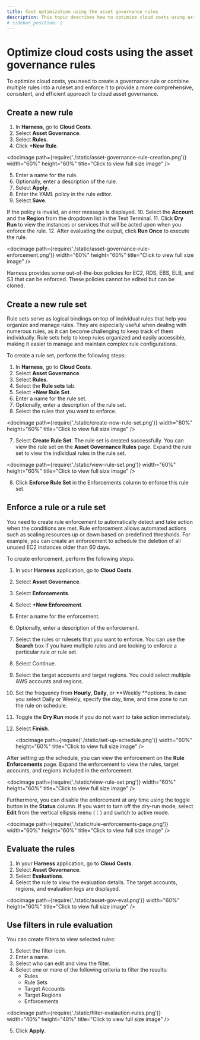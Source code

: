 ```yaml
---
title: Cost optimization using the asset governance rules
description: This topic describes how to optimize cloud costs using asset governance.
# sidebar_position: 2
---
```


# Optimize cloud costs using the asset governance rules
To optimize cloud costs, you need to create a governance rule or combine multiple rules into a ruleset and enforce it to provide a more comprehensive, consistent, and efficient approach to cloud asset governance.


## Create a new rule

1. In **Harness**, go to **Cloud Costs**.
2. Select **Asset Governance**.
3. Select **Rules**.
4. Click **+New Rule**. 


  <docimage path={require('./static/asset-governance-rule-creation.png')} width="60%" height="60%" title="Click to view full size image" />

5. Enter a name for the rule.
6. Optionally, enter a description of the rule.
7. Select **Apply**.
8. Enter the YAML policy in the rule editor.
9. Select **Save**. 

  If the policy is invalid, an error message is displayed.
10. Select the **Account** and the **Region** from the dropdown list in the Test Terminal.
11. Click **Dry Run** to view the instances or services that will be acted upon when you enforce the rule. 
12. After evaluating the output, click **Run Once** to execute the rule. 

  <docimage path={require('./static/asset-governance-rule-enforcement.png')} width="60%" height="60%" title="Click to view full size image" />

Harness provides some out-of-the-box policies for EC2, RDS, EBS, ELB, and S3 that can be enforced. These policies cannot be edited but can be cloned.

## Create a new rule set

Rule sets serve as logical bindings on top of individual rules that help you organize and manage rules. They are especially useful when dealing with numerous rules, as it can become challenging to keep track of them individually. Rule sets help to keep rules organized and easily accessible, making it easier to manage and maintain complex rule configurations.

To create a rule set, perform the following steps:

1. In **Harness**, go to **Cloud Costs**.
2. Select **Asset Governance**.
3. Select **Rules**.
4. Select the **Rule sets** tab.
5. Select **+New Rule Set**.
6. Enter a name for the rule set.
7. Optionally, enter a description of the rule set.
8. Select the rules that you want to enforce. 

  <docimage path={require('./static/create-new-rule-set.png')} width="60%" height="60%" title="Click to view full size image" />


7. Select **Create Rule Set**. 
The rule set is created successfully. You can view the rule set on the **Asset Governance Rules** page. Expand the rule set to view the individual rules in the rule set.

  <docimage path={require('./static/view-rule-set.png')} width="60%" height="60%" title="Click to view full size image" />

8. Click **Enforce Rule Set** in the Enforcements column to enforce this rule set.


## Enforce a rule or a rule set

You need to create rule enforcement to automatically detect and take action when the conditions are met. Rule enforcement allows automated actions such as scaling resources up or down based on predefined thresholds. For example, you can create an enforcement to schedule the deletion of all unused EC2 instances older than 60 days.

To create enforcement, perform the following steps:

1. In your **Harness** application, go to **Cloud Costs**.
2. Select **Asset Governance**.
3. Select **Enforcements**.
4. Select **+New Enforcement**.
5. Enter a name for the enforcement.
6. Optionally, enter a description of the enforcement.
7. Select the rules or rulesets that you want to enforce. You can use the **Search** box if you have multiple rules and are looking to enforce a particular rule or rule set.
8. Select Continue. 
9. Select the target accounts and target regions. You could select multiple AWS accounts and regions.
10. Set the frequency from **Hourly**, **Daily**, or **Weekly **options. In case you select Daily or Weekly, specify the day, time, and time zone to run the rule on schedule.
11. Toggle the **Dry Run** mode if you do not want to take action immediately.
12. Select **Finish**. 

    <docimage path={require('./static/set-up-schedule.png')} width="60%" height="60%" title="Click to view full size image" />


After setting up the schedule, you can view the enforcement on the **Rule Enforcements** page. Expand the enforcement to view the rules, target accounts, and regions included in the enforcement. 

<docimage path={require('./static/view-rule-set.png')} width="60%" height="60%" title="Click to view full size image" />

Furthermore, you can disable the enforcement at any time using the toggle button in the **Status** column. If you want to turn off the dry-run mode, select **Edit** from the vertical ellipsis menu (⋮) and switch to active mode.
  
<docimage path={require('./static/rule-enforcements-page.png')} width="60%" height="60%" title="Click to view full size image" />



## Evaluate the rules

1. In your **Harness** application, go to **Cloud Costs**.
2. Select **Asset Governance**.
3. Select **Evaluations**.
4. Select the rule to view the evaluation details. 
The target accounts, regions, and evaluation logs are displayed.

 <docimage path={require('./static/asset-gov-eval.png')} width="60%" height="60%" title="Click to view full size image" />


## Use filters in rule evaluation

You can create filters to view selected rules:

1. Select the filter icon.
2. Enter a name.
3. Select who can edit and view the filter.
4. Select one or more of the following criteria to filter the results:
    * Rules
    * Rule Sets
    * Target Accounts
    * Target Regions
    * Enforcements

  <docimage path={require('./static/filter-evalaution-rules.png')} width="40%" height="40%" title="Click to view full size image" />

5. Click **Apply**.